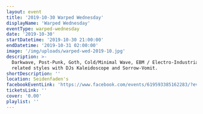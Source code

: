 ```yaml
---
layout: event
title: '2019-10-30 Warped Wednesday'
displayName: 'Warped Wednesday'
eventType: warped-wednesday
date: '2019-10-30'
startDatetime: '2019-10-30 21:00:00'
endDatetime: '2019-10-31 02:00:00'
image: '/img/uploads/warped-wed-2019-10.jpg'
description: >-
  Darkwave, Post-Punk, Goth, Cold/Minimal Wave, EBM / Electro-Industrial, Classic Alternative, and
  related styles with DJs Kaleidoscope and Sorrow-Vomit.
shortDescription: ''
location: Seidenfaden's
facebookEventLink: 'https://www.facebook.com/events/619593385162283/?event_time_id=619593411828947'
ticketsLink: ''
cover: '0.00'
playlist: ''
---
```

